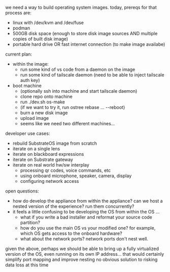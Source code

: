 we need a way to build operating system images. today, prereqs for that process are:
- linux with /dev/kvm and /dev/fuse
- podman
- 500GB disk space (enough to store disk image sources AND multiple copies of built disk image)
- portable hard drive OR fast internet connection (to make image availabe)

current plan:
- within the image:
  - run some kind of vs code from a daemon on the image
  - run some kind of tailscale daemon (need to be able to inject tailscale auth key)
- boot machine
  - (optionally ssh into machine and start tailscale daemon)
  - clone repo onto machine
  - run ./dev.sh os-make
  - (if we want to try it, run ostree rebase ... --reboot)
  - burn a new disk image
  - upload image
  - seems like we need two different machines...

developer use cases:
- rebuild SubstrateOS image from scratch
- iterate on a single lens
- iterate on blackboard expressions
- iterate on Substrate gateway
- iterate on real world hw/sw interplay
  - processing qr codes, voice commands, etc
  - using onboard microphone, speaker, camera, display
  - configuring network access

open questions:
- how do develop the appliance from within the appliance? can we host a nested version of the experience? run them concurrently?
- it feels a little confusing to be developing the OS from within the OS ...
  - what if you write a bad installer and reformat your source code partition?
  - how do you use the main OS vs your modified one? for example, which OS gets access to the onboard hardware?
  - what about the network ports? network ports don't nest well.
 
given the above, perhaps we should be able to bring up a fully virtualized version of the OS, even running on its own IP address... that would certainly simplify port mapping and improve nesting
no obvious solution to risking data loss at this time
